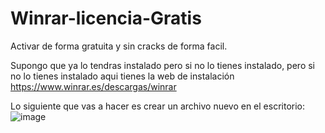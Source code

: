 # Winrar-licencia-Gratis
Activar de forma gratuita y sin cracks de forma facil.

Supongo que ya lo tendras instalado pero si no lo tienes instalado, pero si no lo tienes instalado aqui tienes la web de instalación https://www.winrar.es/descargas/winrar 

Lo siguiente que vas a hacer es crear un archivo nuevo en el escritorio:
![image](https://github.com/CarmillaLoveEnchanter/Winrar-licencia-Gratis/assets/130982621/46cdf1a8-e437-4b0e-ba52-bdf2d0ea4b32)
